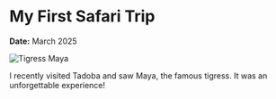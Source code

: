 # My First Safari Trip  
**Date:** March 2025  

![Tigress Maya](maya-photo.jpg)  

I recently visited Tadoba and saw Maya, the famous tigress. It was an unforgettable experience!
